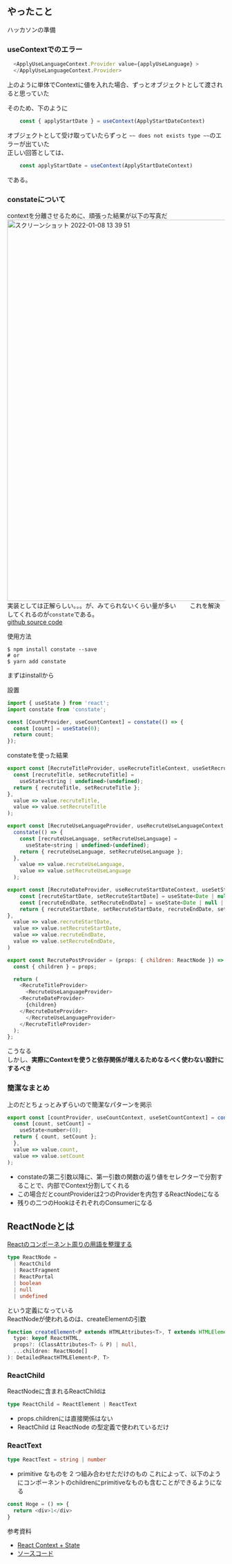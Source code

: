 ## やったこと
ハッカソンの準備

### useContextでのエラー
```js
  <ApplyUseLanguageContext.Provider value={applyUseLanguage} >
  </ApplyUseLanguageContext.Provider>
```
上のように単体でContextに値を入れた場合、ずっとオブジェクトとして渡されると思っていた  

そのため、下のように
```js
	const { applyStartDate } = useContext(ApplyStartDateContext)
```
オブジェクトとして受け取っていたらずっと `~~ does not exists type ~~`のエラーが出ていた  
正しい回答としては、
```js
	const applyStartDate = useContext(ApplyStartDateContext)
```
である。

### constateについて
contextを分離させるために、頑張った結果が以下の写真だ  
<img width="882" alt="スクリーンショット 2022-01-08 13 39 51" src="https://user-images.githubusercontent.com/78260526/148631642-92fa73af-513c-4ab3-ab81-ac616310072e.png">  
実装としては正解らしい。。。が、みてられないくらい量が多い　　
これを解決してくれるのが`constate`である。  
[github source code](https://github.com/diegohaz/constate)  

使用方法
```shell
$ npm install constate --save
# or
$ yarn add constate
```
まずはinstallから  

設置
```js
import { useState } from 'react';
import constate from 'constate';

const [CountProvider, useCountContext] = constate(() => {
  const [count] = useState(0);
  return count;
});
```

constateを使った結果

```js
export const [RecruteTitleProvider, useRecruteTitleContext, useSetRecruteTitleContext] = constate(() => {
  const [recruteTitle, setRecruteTitle] =
    useState<string | undefined>(undefined);
  return { recruteTitle, setRecruteTitle };
},
  value => value.recruteTitle,
  value => value.setRecruteTitle
);

export const [RecruteUseLanguageProvider, useRecruteUseLanguageContext, useSetRecruteUseLanguageContext] =
  constate(() => {
    const [recruteUseLanguage, setRecruteUseLanguage] =
      useState<string | undefined>(undefined);
    return { recruteUseLanguage, setRecruteUseLanguage };
  },
    value => value.recruteUseLanguage,
    value => value.setRecruteUseLanguage
  );

export const [RecruteDateProvider, useRecruteStartDateContext, useSetStartRecruteDateContext, useEndRecruteDateContext, useSetEndRecruteDateContext] = constate(() => {
	const [recruteStartDate, setRecruteStartDate] = useState<Date | null | undefined>(null)
	const [recruteEndDate, setRecruteEndDate] = useState<Date | null | undefined>(null)
	return { recruteStartDate, setRecruteStartDate, recruteEndDate, setRecruteEndDate }
},
  value => value.recruteStartDate,
  value => value.setRecruteStartDate,
  value => value.recruteEndDate,
  value => value.setRecruteEndDate,
)

export const RecrutePostProvider = (props: { children: ReactNode }) => {
  const { children } = props;

  return (
    <RecruteTitleProvider>
      <RecruteUseLanguageProvider>
	<RecruteDateProvider>
	  {children}
	</RecruteDateProvider>
      </RecruteUseLanguageProvider>
    </RecruteTitleProvider>
  );
};
```
こうなる  
しかし、**実際にContextを使うと依存関係が増えるためなるべく使わない設計にするべき**  

### 簡潔なまとめ
上のだとちょっとみずらいので簡潔なパターンを掲示  

```js
export const [countProvider, useCountContext, useSetCountContext] = constate(() => {
  const [count, setCount] =
    useState<number>(0);
  return { count, setCount };
  },
  value => value.count,
  value => value.setCount
);
```
- constateの第二引数以降に、第一引数の関数の返り値をセレクターで分割することで、内部でContext分割してくれる
- この場合だとcountProviderは2つのProviderを内包するReactNodeになる
- 残りの二つのHookはそれぞれのConsumerになる

## ReactNodeとは
[Reactのコンポーネント周りの用語を整理する](https://blog.ojisan.io/react-component-words/)  
```ts
type ReactNode =
  | ReactChild
  | ReactFragment
  | ReactPortal
  | boolean
  | null
  | undefined
```
という定義になっている  
ReactNodeが使われるのは、createElementの引数  
```ts
function createElement<P extends HTMLAttributes<T>, T extends HTMLElement>(
  type: keyof ReactHTML,
  props?: (ClassAttributes<T> & P) | null,
  ...children: ReactNode[]
): DetailedReactHTMLElement<P, T>
```
### ReactChild
ReactNodeに含まれるReactChildは
```ts
type ReactChild = ReactElement | ReactText
```
- props.childrenには直接関係はない
- ReactChild は ReactNode の型定義で使われているだけ

### ReactText
```ts
type ReactText = string | number
```

- primitive なものを 2 つ組み合わせただけのもの
これによって、以下のようにコンポーネントのchildrenにprimitiveなものも含むことができるようになる  

```ts
const Hoge = () => {
  return <div>1</div>
}
```


参考資料
- [React Context + State](https://bestofreactjs.com/repo/diegohaz-constate-react-awesome-react-hooks)
- [ソースコード](https://github.com/diegohaz/constate/blob/master/src/index.tsx)


